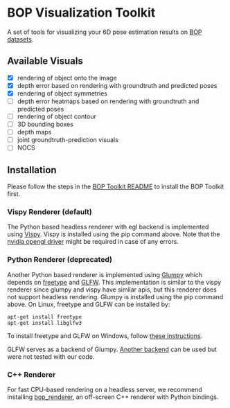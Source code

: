 # BOP Visualization Toolkit

A set of tools for visualizing your 6D pose estimation results on [BOP datasets](https://bop.felk.cvut.cz/datasets/).

## Available Visuals

- [x] rendering of object onto the image
- [x] depth error based on rendering with groundtruth and predicted poses
- [x] rendering of object symmetries
- [ ] depth error heatmaps based on rendering with groundtruth and predicted poses
- [ ] rendering of object contour
- [ ] 3D bounding boxes
- [ ] depth maps
- [ ] joint groundtruth-prediction visuals
- [ ] NOCS

## Installation

Please follow the steps in the [BOP Toolkit README](../README.md#installation) to install the BOP Toolkit first.

### Vispy Renderer (default)

The Python based headless renderer with egl backend is implemented using [Vispy](https://github.com/vispy/vispy).
Vispy is installed using the pip command above.
Note that the [nvidia opengl driver](https://developer.nvidia.com/opengl-driver) might be required in case of any errors.

### Python Renderer (deprecated)

Another Python based renderer is implemented using
[Glumpy](https://glumpy.github.io/) which depends on
[freetype](https://www.freetype.org/) and [GLFW](https://www.glfw.org/).
This implementation is similar to the vispy renderer since glumpy and vispy have similar apis,
but this renderer does not support headless rendering.
Glumpy is installed using the pip command above. On Linux, freetype and GLFW can
be installed by:

```
apt-get install freetype
apt-get install libglfw3
```

To install freetype and GLFW on Windows, follow [these instructions](https://glumpy.readthedocs.io/en/latest/installation.html#step-by-step-install-for-x64-bit-windows-7-8-and-10).

GLFW serves as a backend of Glumpy. [Another backend](https://glumpy.readthedocs.io/en/latest/api/app-backends.html)
can be used but were not tested with our code.

### C++ Renderer

For fast CPU-based rendering on a headless server, we recommend installing [bop_renderer](https://github.com/thodan/bop_renderer),
an off-screen C++ renderer with Python bindings.